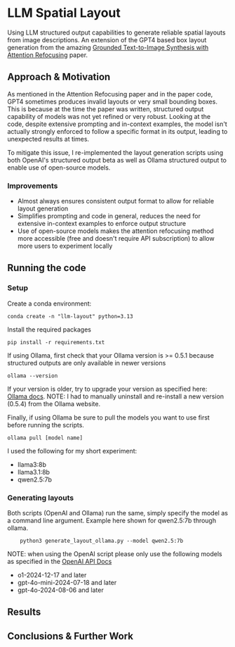 # LLM Spatial Layout

Using LLM structured output capabilities to generate reliable spatial layouts from image descriptions. An extension of the GPT4 based box layout generation from the amazing [Grounded Text-to-Image Synthesis with Attention Refocusing](https://attention-refocusing.github.io/) paper.

## Approach & Motivation

As mentioned in the Attention Refocusing paper and in the paper code, GPT4 sometimes produces invalid layouts or very small bounding boxes. This is because at the time the paper was written, structured output capability of models was not yet refined or very robust.
Looking at the code, despite extensive prompting and in-context examples, the model isn't actually strongly enforced to follow a specific format in its output, leading to unexpected results at times.

To mitigate this issue, I re-implemented the layout generation scripts using both OpenAI's structured output beta as well as Ollama structured output to enable use of open-source models.

### Improvements

* Almost always ensures consistent output format to allow for reliable layout generation
* Simplifies prompting and code in general, reduces the need for extensive in-context examples to enforce output structure
* Use of open-source models makes the attention refocusing method more accessible (free and doesn't require API subscription) to allow more users to experiment locally

## Running the code

### Setup

Create a conda environment:
    
    conda create -n "llm-layout" python=3.13

Install the required packages
    
    pip install -r requirements.txt

If using Ollama, first check that your Ollama version is >= 0.5.1 because structured outputs are only available in newer versions
    
    ollama --version

If your version is older, try to upgrade your version as specified here: [Ollama docs](https://github.com/ollama/ollama/blob/main/docs/faq.md). NOTE: I had to manually uninstall and re-install a new version (0.5.4) from the Ollama website.

Finally, if using Ollama be sure to pull the models you want to use first before running the scripts.

    ollama pull [model name]

I used the following for my short experiment:
* llama3:8b
* llama3.1:8b
* qwen2.5:7b


### Generating layouts

Both scripts (OpenAI and Ollama) run the same, simply specify the model as a command line argument. Example here shown for qwen2.5:7b through ollama.

        python3 generate_layout_ollama.py --model qwen2.5:7b
    
NOTE: when using the OpenAI script please only use the following models as specified in the [OpenAI API Docs](https://platform.openai.com/docs/guides/structured-outputs?context=ex1#how-to-use)
* o1-2024-12-17 and later
* gpt-4o-mini-2024-07-18 and later
* gpt-4o-2024-08-06 and later

## Results




## Conclusions & Further Work

